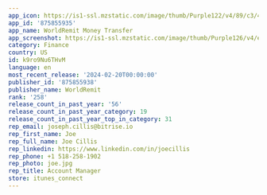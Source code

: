 ```yaml
---
app_icon: https://is1-ssl.mzstatic.com/image/thumb/Purple122/v4/89/c3/45/89c345d7-f4ed-7445-a125-566c6c031ac7/AppIcon-0-0-1x_U007emarketing-0-9-0-85-220.png/1024x1024bb.png
app_id: '875855935'
app_name: WorldRemit Money Transfer
app_screenshot: https://is1-ssl.mzstatic.com/image/thumb/Purple126/v4/e5/b9/dc/e5b9dc84-0a8c-7021-6fbd-d49ba026e894/1a41b44d-4943-4bd9-9d27-a051c533dde1_GreenerFields_app_store_screen_1242x2688_1.jpg/1242x2688bb.png
category: Finance
country: US
id: k9ro9Nu6THvM
language: en
most_recent_release: '2024-02-20T00:00:00'
publisher_id: '875855938'
publisher_name: WorldRemit
rank: '258'
release_count_in_past_year: '56'
release_count_in_past_year_category: 19
release_count_in_past_year_top_in_category: 31
rep_email: joseph.cillis@bitrise.io
rep_first_name: Joe
rep_full_name: Joe Cillis
rep_linkedin: https://www.linkedin.com/in/joecillis
rep_phone: +1 518-258-1902
rep_photo: joe.jpg
rep_title: Account Manager
store: itunes_connect
---
```

